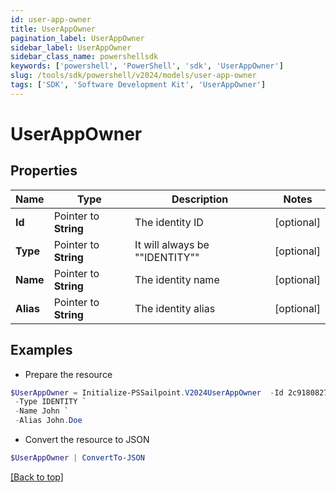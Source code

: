 ```yaml
---
id: user-app-owner
title: UserAppOwner
pagination_label: UserAppOwner
sidebar_label: UserAppOwner
sidebar_class_name: powershellsdk
keywords: ['powershell', 'PowerShell', 'sdk', 'UserAppOwner'] 
slug: /tools/sdk/powershell/v2024/models/user-app-owner
tags: ['SDK', 'Software Development Kit', 'UserAppOwner']
---
```



# UserAppOwner

## Properties

Name | Type | Description | Notes
------------ | ------------- | ------------- | -------------
**Id** |  Pointer to **String** | The identity ID | [optional] 
**Type** |  Pointer to **String** | It will always be ""IDENTITY"" | [optional] 
**Name** |  Pointer to **String** | The identity name | [optional] 
**Alias** |  Pointer to **String** | The identity alias | [optional] 

## Examples

- Prepare the resource
```powershell
$UserAppOwner = Initialize-PSSailpoint.V2024UserAppOwner  -Id 2c9180827ca885d7017ca8ce28a000eb `
 -Type IDENTITY `
 -Name John `
 -Alias John.Doe
```

- Convert the resource to JSON
```powershell
$UserAppOwner | ConvertTo-JSON
```


[[Back to top]](#) 

